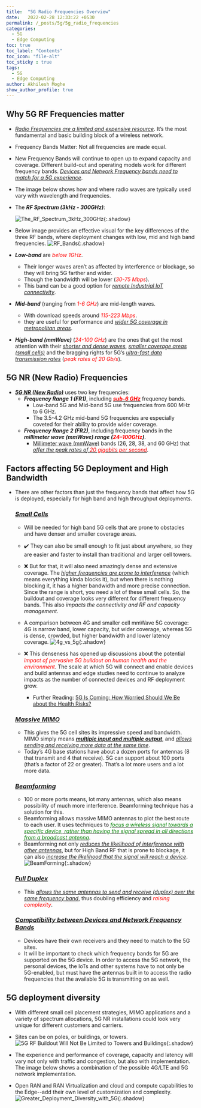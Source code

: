 ```yaml
---
title:  "5G Radio Frequencies Overview"
date:   2022-02-28 12:33:22 +0530
permalink: /_posts/5g/5g_radio_frequencies
categories:
  - 5G
  - Edge Computing
toc: true
toc_label: "Contents"
toc_icon: "file-alt"
toc_sticky : true
tags:
  - 5G
  - Edge Computing
author: Akhilesh Moghe
show_author_profile: true
---
```


<style>
r { color: Red }
o { color: Orange }
g { color: Green }
</style>

## Why 5G RF Frequencies matter
- *<u>Radio Frequencies are a limited and expensive resource</u>*. It’s the most fundamental and basic building block of a wireless network.
- Frequency Bands Matter: Not all frequencies are made equal.
- New Frequency Bands will continue to open up to expand capacity and coverage. Different build-out and operating models work for different frequency bands. *<u>Devices and Network Frequency bands need to match for a 5G experience</u>*.
- The image below shows how and where radio waves are typically used vary with wavelength and frequencies.
- The __*RF Spectrum (3kHz - 300GHz)*__:

  ![The_RF_Spectrum_3kHz_300GHz](/assets/images/5g/The_RF_Spectrum_3kHz_300GHz.png){:.shadow}

- Below image provides an effective visual for the key differences of the three RF bands, where deployment changes with low, mid and high band frequencies.
  ![RF_Bands](/assets/images/5g/RF_Bands.jpeg){:.shadow}

- __*Low-band*__ are *<r>below 1GHz</r>*.
  - Their longer waves aren’t as affected by interference or blockage, so they will bring 5G farther and wider.
  - Though the bandwidth will be lower (*<r>30-75 Mbps</r>*).
  - This band can be a good option for *<u>remote Industrial IoT connectivity</u>*.
- __*Mid-band*__ (ranging from *<r>1-6 GHz</r>*) are mid-length waves.
  - With download speeds around *<r>115-223 Mbps</r>*.
  - they are useful for performance and *<u>wider 5G coverage in metropolitan areas</u>*.
- __*High-band (mmWave)*__ (*<r>24-100 GHz</r>*) are the ones that get the most attention with their *<u>shorter and dense waves</u>*, *<u>smaller coverage areas (small cells)</u>* and the bragging rights for 5G’s *<u>ultra-fast data transmission rates</u>* (*<r>peak rates of 20 Gb/s</r>*).
  
## 5G NR (New Radio) Frequencies
- __*<u>5G NR (New Radio)</u>*__ uses two key frequencies:
  - __*Frequency Range 1 (FR1)*__, including __*<u><r>sub-6 GHz</r></u>*__ frequency bands.
    - Low-band 5G and Mid-band 5G use frequencies from 600 MHz to 6 GHz.
    - The 3.5-4.2 GHz mid-band 5G frequencies are especially coveted for their ability to provide wider coverage.
  - __*Frequency Range 2 (FR2)*__, including frequency bands in the __*millimeter wave (mmWave) range (<r>24–100GHz</r>)*__.
    - [Millimeter wave (mmWave)](https://en.wikipedia.org/wiki/Millimeter_wave) bands (26, 28, 38, and 60 GHz) that *<u>offer the peak rates of <r>20 gigabits per second</r></u>*.

## Factors affecting 5G Deployment and High Bandwidth
- There are other factors than just the frequency bands that affect how 5G is deployed, especially for high band and high throughput deployments.
  ### *<u>Small Cells</u>*
  - Will be needed for high band 5G cells that are prone to obstacles and have denser and smaller coverage areas.
  - :heavy_check_mark: They can also be small enough to fit just about anywhere, so they are easier and faster to install than traditional and larger cell towers.
  - :x: But for that, it will also need amazingly dense and extensive coverage. The *<u>higher frequencies are prone to interference</u>* (which means everything kinda blocks it), but when there is nothing blocking it, it has a higher bandwidth and more precise connection. Since the range is short, you need a lot of these small cells. So, the buildout and coverage looks very different for different frequency bands. This also *impacts the connectivity and RF and capacity management*.
  - A comparison between 4G and smaller cell mmWave 5G coverage: 4G is narrow band, lower capacity, but wider coverage, whereas 5G is dense, crowded, but higher bandwidth and lower latency coverage.
  ![4g_vs_5g](/assets/images/5g/4g_vs_5g.png){:.shadow}
  
  - :x: This denseness has opened up discussions about the potential *<r>impact of pervasive 5G buildout on human health and the environment</r>*. The scale at which 5G will connect and enable devices and build antennas and edge studies need to continue to analyze impacts as the number of connected devices and RF deployment grow.
    - Further Reading: [5G Is Coming: How Worried Should We Be about the Health Risks?](https://blogs.scientificamerican.com/observations/5g-is-coming-how-worried-should-we-be-about-the-health-risks/)

  ### *<u>Massive MIMO</u>*
  - This gives the 5G cell sites its impressive speed and bandwidth. MIMO simply means __*<u>multiple input and multiple output</u>*__, and *<u>allows sending and receiving more data at the same time</u>*.
  - Today’s 4G base stations have about a dozen ports for antennas (8 that transmit and 4 that receive). 5G can support about 100 ports (that’s a factor of 22 or greater). That’s a lot more users and a lot more data.

  ### *<u>Beamforming</u>*
  - 100 or more ports means, lot many antennas, which also means possibility of much more interference. Beamforming technique has a solution for this.
  - Beamforming allows massive MIMO antennas to plot the best route to each user. It uses techniques to *<u><g>focus a wireless signal towards a specific device, rather than having the signal spread in all directions from a broadcast antenna</g></u>*.
  - Beamforming not only *<u>reduces the likelihood of interference with other antennas</u>*, but for High Band RF that is prone to blockage, it can also *<u>increase the likelihood that the signal will reach a device</u>*.
  ![BeamForming](/assets/images/5g/BeamForming.png){:.shadow}
  
  ### *<u>Full Duplex</u>*
  - This *<u>allows the same antennas to send and receive (duplex) over the same frequency band</u>*, thus doubling efficiency and *<r>raising complexity</r>*.

  ### *<u>Compatibility between Devices and Network Frequency Bands</u>*
  - Devices have their own receivers and they need to match to the 5G sites.
  - It will be important to check which frequency bands for 5G are supported on the 5G device. In order to access the 5G network, the personal devices, the IoTs and other systems have to not only be 5G-enabled, but must have the antennas built in to access the radio frequencies that the available 5G is transmitting on as well.

## 5G deployment diversity
- With different small cell placement strategies, MIMO applications and a variety of spectrum allocations, 5G NR installations could look very unique for different customers and carriers.
- Sites can be on poles, or buildings, or towers.
![5G RF Buildout Will Not Be Limited to Towers and Buildings](/assets/images/5g/5G_RF_Buildout_Will_Not_Be_Limited_to_Towers_and_Buildings.png){:.shadow}

- The experience and performance of coverage, capacity and latency will vary not only with traffic and congestion, but also with implementation. The image below shows a combination of the possible 4G/LTE and 5G network implementation.
- Open RAN and RAN Virtualization and cloud and compute capabilities to the Edge--add their own level of customization and complexity.
![Greater_Deployment_Diversity_with_5G](/assets/images/5g/Greater_Deployment_Diversity_with_5G.png){:.shadow}



